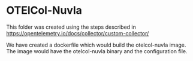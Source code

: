 # OTElCol-Nuvla

This folder was created using the steps described in https://opentelemetry.io/docs/collector/custom-collector/

We have created a dockerfile which would build the otelcol-nuvla image. The image would have the otelcol-nuvla binary and the configuration file.
